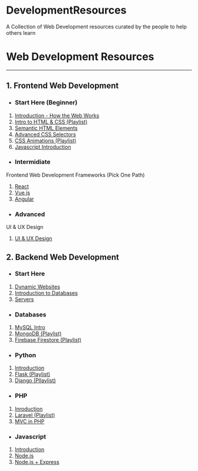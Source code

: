# DevelopmentResources
A Collection of Web Development resources curated by the people to help others learn

Web Development Resources
=========================

* * *

1\. Frontend Web Development
----------------------------

*   ### Start Here (Beginner)
    

1.  [Introduction - How the Web Works](https://www.youtube.com/watch?v=hJHvdBlSxug)
2.  [Intro to HTML & CSS (Playlist)](https://www.youtube.com/watch?v=LGQuIIv2RVA&list=PL4-IK0AVhVjM0xE0K2uZRvsM7LkIhsPT-)
3.  [Semantic HTML Elements](https://www.youtube.com/watch?v=ZC5y7XDdG80)
4.  [Advanced CSS Selectors](https://www.youtube.com/watch?v=Bcr70LIJcOk)
5.  [CSS Animations (Playlist)](https://www.youtube.com/watch?v=jgw82b5Y2MU&list=PL4cUxeGkcC9iGYgmEd2dm3zAKzyCGDtM5)
6.  [Javascript Introduction](https://www.youtube.com/watch?v=PkZNo7MFNFg)

*   ### Intermidiate
    
Frontend Web Development Frameworks (Pick One Path)

1.  [React](https://www.youtube.com/watch?v=DLX62G4lc44)
2.  [Vue.js](https://www.youtube.com/watch?v=4deVCNJq3qc)
3.  [Angular](https://www.youtube.com/watch?v=2OHbjep_WjQ)

*   ### Advanced
    
UI & UX Design

1.  [UI & UX Design](https://www.youtube.com/watch?v=3aOU9MbITlM&list=PLjwm_8O3suyPkIphVrJaebR2qE8jylWBQ)

2\. Backend Web Development
---------------------------

*   ### Start Here
    

1.  [Dynamic Websites](https://www.youtube.com/watch?v=_wFJj94kSTU)
2.  [Introduction to Databases](https://www.youtube.com/watch?v=MORw_tCy42A)
3.  [Servers](https://www.youtube.com/watch?v=JhpUch6lWMw)

*   ### Databases
    

1.  [MySQL Intro](https://www.youtube.com/watch?v=7S_tz1z_5bA)
2.  [MongoDB (Playlist)](https://www.youtube.com/watch?v=9OPP_1eAENg&list=PL4cUxeGkcC9jpvoYriLI0bY8DOgWZfi6u)
3.  [Firebase Firestore (Playlist)](https://www.youtube.com/watch?v=4d-gIPGzmK4&list=PL4cUxeGkcC9itfjle0ji1xOZ2cjRGY_WB)

*   ### Python
    

1.  [Introduction](https://www.youtube.com/watch?v=_uQrJ0TkZlc)
2.  [Flask (Playlist)](https://www.youtube.com/watch?v=mqhxxeeTbu0&list=PLzMcBGfZo4-n4vJJybUVV3Un_NFS5EOgX)
3.  [Django (Pllaylist)](https://www.youtube.com/watch?v=Z4D3M-NSN58&list=PLzMcBGfZo4-kQkZp-j9PNyKq7Yw5VYjq9)

*   ### PHP
    

1.  [Inroduction](https://www.youtube.com/watch?v=OK_JCtrrv-c)
2.  [Laravel (Playlist)](https://www.youtube.com/watch?v=EU7PRmCpx-0&list=PLillGF-RfqbYhQsN5WMXy6VsDMKGadrJ-)
3.  [MVC in PHP](https://www.youtube.com/watch?v=OsCTzGASImQ&list=PLfdtiltiRHWGXVHXX09fxXDi-DqInchFD)

*   ### Javascript
    

1.  [Introduction](https://www.youtube.com/watch?v=PkZNo7MFNFg)
2.  [Node.js](https://www.youtube.com/watch?v=RLtyhwFtXQA)
3.  [Node.js + Express](https://www.youtube.com/watch?v=k_0ZzvHbNBQ&list=PLillGF-RfqbYRpji8t4SxUkMxfowG4Kqp)
